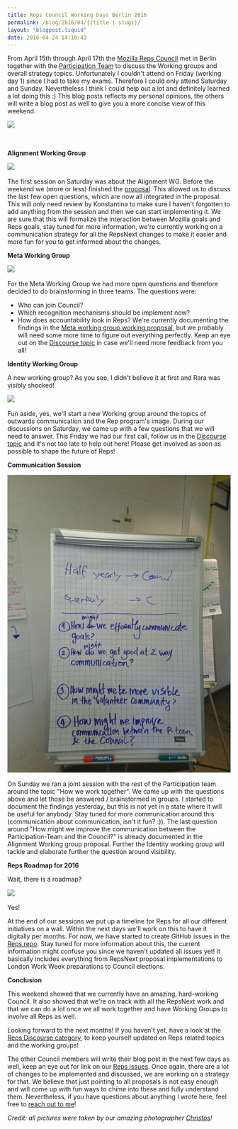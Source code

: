 ```yaml
---
title: Reps Council Working Days Berlin 2016
permalink: /blog/2016/04/{{title | slug}}/
layout: "blogpost.liquid"
date: 2016-04-24 14:10:43
---
```


From April 15th through April 17th the [Mozilla Reps Council](https://wiki.mozilla.org/ReMo/Council) met in Berlin together with the [Participation Team](http://wiki.mozilla.org/Participation) to discuss the Working groups and overall strategy topics. Unfortunately I couldn't attend on Friday (working day 1) since I had to take my exams. Therefore I could only attend Saturday and Sunday. Nevertheless I think I could help out a lot and definitely learned a lot doing this :) This blog posts reflects my personal opinions, the others will write a blog post as well to give you a more concise view of this weekend.

![](https://c3.staticflickr.com/2/1646/26511239466_c573cc66ca_z.jpg)

&nbsp;

**Alignment Working Group**

![](https://c4.staticflickr.com/2/1475/26537195435_5d8245682f_z.jpg)

The first session on Saturday was about the Alignment WG. Before the weekend we (more or less) finished the [proposal](https://discourse.mozilla-community.org/t/working-group-alignment-with-participation-team-and-mozilla-organisation/7013). This allowed us to discuss the last few open questions, which are now all integrated in the proposal. This will only need review by Konstantina to make sure I haven't forgotten to add anything from the session and then we can start implementing it. We are sure that this will formalize the interaction between Mozilla goals and Reps goals, stay tuned for more information, we're currently working on a communication strategy for all the RepsNext changes to make it easier and more fun for you to get informed about the changes.

**Meta Working Group**

![](https://c4.staticflickr.com/2/1533/26537201035_397edf66a9_z.jpg)

For the Meta Working Group we had more open questions and therefore decided to do brainstorming in three teams. The questions were:

*   Who can join Council?
*   Which recognition mechanisms should be implement now?
*   How does accountability look in Reps?
We're currently documenting the findings in the [Meta working group working proposal](https://docs.google.com/document/d/1nasMyLtDj9YV0Dk_pqhMyw75ETCJqU9MSgJqS3Uirgk/edit#), but we probably will need some more time to figure out everything perfectly. Keep an eye out on the [Discourse topic](https://discourse.mozilla-community.org/t/working-group-meta/7051) in case we'll need more feedback from you all!

**Identity Working Group**

A new working group? As you see, I didn't believe it at first and Rara was visibly shocked!

![](https://c1.staticflickr.com/2/1467/25932254064_8663f96947_z.jpg)

Fun aside, yes, we'll start a new Working group around the topics of outwards communication and the Rep program's image. During our discussions on Saturday, we came up with a few questions that we will need to answer. This Friday we had our first call, follow us in the [Discourse topic](https://discourse.mozilla-community.org/t/reps-identity-comms-working-group/8174/7) and it's not too late to help out here! Please get involved as soon as possible to shape the future of Reps!

**Communication Session**

![](/images/2016/04/council-notes.jpg)

On Sunday we ran a joint session with the rest of the Participation team around the topic "How we work together". We came up with the questions above and let those be answered / brainstormed in groups. I started to document the findings yesterday, but this is not yet in a state where it will be useful for anybody. Stay tuned for more communication around this (communication about communication, isn't it fun? :)). The last question around "How might we improve the communication between the Participation-Team and the Council?" is already documented in the Alignment Working group proposal. Further the Identity working group will tackle and elaborate further the question around visibility.

**Reps Roadmap for 2016**

Wait, there is a roadmap?

![](https://c2.staticflickr.com/2/1523/25934141553_f098480a41_z.jpg)

Yes!

At the end of our sessions we put up a timeline for Reps for all our different initiatives on a wall. Within the next days we'll work on this to have it digitally per months. For now, we have started to create GitHub issues in the [Reps repo](https://github.com/mozilla/reps/issues). Stay tuned for more information about this, the current information might confuse you since we haven't updated all issues yet! It basically includes everything from RepsNext proposal implementations to London Work Week preparations to Council elections.

**Conclusion**

This weekend showed that we currently have an amazing, hard-working Council. It also showed that we're on track with all the RepsNext work and that we can do a lot once we all work together and have Working Groups to involve all Reps as well.

Looking forward to the next months! If you haven't yet, have a look at the [Reps Discourse category](https://discourse.mozilla-community.org/c/reps), to keep yourself updated on Reps related topics and the working groups!

The other Council members will write their blog post in the next few days as well, keep an eye out for link on our [Reps issues](https://github.com/mozilla/Reps/issues/3). Once again, there are a lot of changes to be implemented and discussed, we are working on a strategy for that. We believe that just pointing to all proposals is not easy enough and will come up with fun ways to chime into these and fully understand them. Nevertheless, if you have questions about anything I wrote here, feel free to [reach out to me](https://mozillians.org/u/mkohler)!

_Credit: all pictures were taken by our amazing photographer [Christos](https://www.flickr.com/photos/christosbacharakis/)!_
